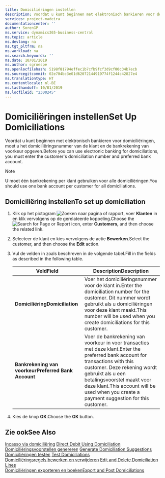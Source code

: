 ```yaml
---
title: Domiciliëringen instellen
description: Voordat u kunt beginnen met elektronisch bankieren voor domiciliëringen, moet u het domiciliëringsnummer van de klant en de bankrekening van voorkeur opgeven.
services: project-madeira
documentationcenter: ''
author: SorenGP
ms.service: dynamics365-business-central
ms.topic: article
ms.devlang: na
ms.tgt_pltfrm: na
ms.workload: na
ms.search.keywords: ''
ms.date: 10/01/2019
ms.author: sgroespe
ms.openlocfilehash: 5198f81794effec1b7cfb9fcf3d9cf00c34b7ecb
ms.sourcegitcommit: 02e704bc3e01d62072144919774f1244c42827e4
ms.translationtype: HT
ms.contentlocale: nl-BE
ms.lasthandoff: 10/01/2019
ms.locfileid: "2300245"
---
```

# <a name="set-up-domiciliations"></a><span data-ttu-id="99072-103">Domiciliëringen instellen</span><span class="sxs-lookup"><span data-stu-id="99072-103">Set Up Domiciliations</span></span>
<span data-ttu-id="99072-104">Voordat u kunt beginnen met elektronisch bankieren voor domiciliëringen, moet u het domiciliëringsnummer van de klant en de bankrekening van voorkeur opgeven.</span><span class="sxs-lookup"><span data-stu-id="99072-104">Before you can use electronic banking for domiciliations, you must enter the customer's domiciliation number and preferred bank account.</span></span>  

> [!NOTE]  
>  <span data-ttu-id="99072-105">U moet één bankrekening per klant gebruiken voor alle domiciliëringen.</span><span class="sxs-lookup"><span data-stu-id="99072-105">You should use one bank account per customer for all domiciliations.</span></span>  

## <a name="to-set-up-domiciliation"></a><span data-ttu-id="99072-106">Domiciliëring instellen</span><span class="sxs-lookup"><span data-stu-id="99072-106">To set up domiciliation</span></span>  

1.  <span data-ttu-id="99072-107">Klik op het pictogram ![Zoeken naar pagina of rapport](../../media/ui-search/search_small.png "Pictogram Zoeken naar pagina of rapport"), voer **Klanten** in en klik vervolgens op de gerelateerde koppeling.</span><span class="sxs-lookup"><span data-stu-id="99072-107">Choose the ![Search for Page or Report](../../media/ui-search/search_small.png "Search for Page or Report icon") icon, enter **Customers**, and then choose the related link.</span></span>  
2.  <span data-ttu-id="99072-108">Selecteer de klant en kies vervolgens de actie **Bewerken**.</span><span class="sxs-lookup"><span data-stu-id="99072-108">Select the customer, and then choose the **Edit** action.</span></span>  
3.  <span data-ttu-id="99072-109">Vul de velden in zoals beschreven in de volgende tabel.</span><span class="sxs-lookup"><span data-stu-id="99072-109">Fill in the fields as described in the following table.</span></span>  

    |<span data-ttu-id="99072-110">Veld</span><span class="sxs-lookup"><span data-stu-id="99072-110">Field</span></span>|<span data-ttu-id="99072-111">Description</span><span class="sxs-lookup"><span data-stu-id="99072-111">Description</span></span>|  
    |---------------------------------|---------------------------------------|  
    |<span data-ttu-id="99072-112">**Domiciliëring**</span><span class="sxs-lookup"><span data-stu-id="99072-112">**Domiciliation**</span></span>|<span data-ttu-id="99072-113">Voer het domiciliëringsnummer voor de klant in.</span><span class="sxs-lookup"><span data-stu-id="99072-113">Enter the domiciliation number for the customer.</span></span> <span data-ttu-id="99072-114">Dit nummer wordt gebruikt als u domiciliëringen voor deze klant maakt.</span><span class="sxs-lookup"><span data-stu-id="99072-114">This number will be used when you create domiciliations for this customer.</span></span>|  
    |<span data-ttu-id="99072-115">**Bankrekening van voorkeur**</span><span class="sxs-lookup"><span data-stu-id="99072-115">**Preferred Bank Account**</span></span>|<span data-ttu-id="99072-116">Voer de bankrekening van voorkeur in voor transacties met deze klant.</span><span class="sxs-lookup"><span data-stu-id="99072-116">Enter the preferred bank account for transactions with this customer.</span></span> <span data-ttu-id="99072-117">Deze rekening wordt gebruikt als u een betalingsvoorstel maakt voor deze klant.</span><span class="sxs-lookup"><span data-stu-id="99072-117">This account will be used when you create a payment suggestion for this customer.</span></span>|  

4.  <span data-ttu-id="99072-118">Kies de knop **OK**.</span><span class="sxs-lookup"><span data-stu-id="99072-118">Choose the **OK** button.</span></span>  

## <a name="see-also"></a><span data-ttu-id="99072-119">Zie ook</span><span class="sxs-lookup"><span data-stu-id="99072-119">See Also</span></span>  
 <span data-ttu-id="99072-120">[Incasso via domiciliëring](direct-debit-using-domiciliation.md) </span><span class="sxs-lookup"><span data-stu-id="99072-120">[Direct Debit Using Domiciliation](direct-debit-using-domiciliation.md) </span></span>  
 <span data-ttu-id="99072-121">[Domiciliëringsvoorstellen genereren](how-to-generate-domiciliation-suggestions.md) </span><span class="sxs-lookup"><span data-stu-id="99072-121">[Generate Domiciliation Suggestions](how-to-generate-domiciliation-suggestions.md) </span></span>  
 <span data-ttu-id="99072-122">[Domiciliëringen testen](how-to-test-domiciliations.md) </span><span class="sxs-lookup"><span data-stu-id="99072-122">[Test Domiciliations](how-to-test-domiciliations.md) </span></span>  
 <span data-ttu-id="99072-123">[Domiciliëringsregels bewerken en verwijderen](how-to-edit-and-delete-domiciliation-lines.md) </span><span class="sxs-lookup"><span data-stu-id="99072-123">[Edit and Delete Domiciliation Lines](how-to-edit-and-delete-domiciliation-lines.md) </span></span>  
 [<span data-ttu-id="99072-124">Domiciliëringen exporteren en boeken</span><span class="sxs-lookup"><span data-stu-id="99072-124">Export and Post Domiciliations</span></span>](how-to-export-and-post-domiciliations.md)
